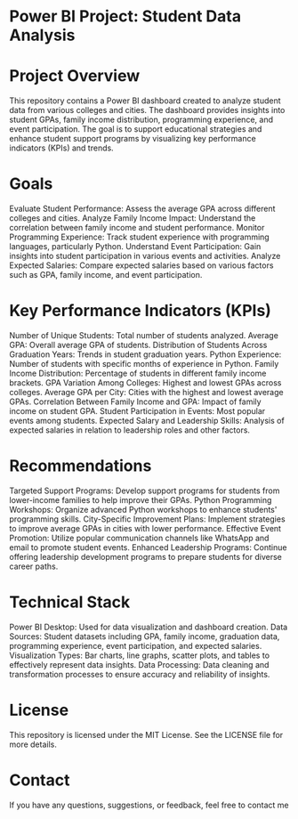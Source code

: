 # Power BI Project: Student Data Analysis

# Project Overview
This repository contains a Power BI dashboard created to analyze student data from various colleges and cities. The dashboard provides insights into student GPAs, family income distribution, programming experience, and event participation. The goal is to support educational strategies and enhance student support programs by visualizing key performance indicators (KPIs) and trends.

# Goals
Evaluate Student Performance: Assess the average GPA across different colleges and cities.
Analyze Family Income Impact: Understand the correlation between family income and student performance.
Monitor Programming Experience: Track student experience with programming languages, particularly Python.
Understand Event Participation: Gain insights into student participation in various events and activities.
Analyze Expected Salaries: Compare expected salaries based on various factors such as GPA, family income, and event participation.

# Key Performance Indicators (KPIs)
Number of Unique Students: Total number of students analyzed.
Average GPA: Overall average GPA of students.
Distribution of Students Across Graduation Years: Trends in student graduation years.
Python Experience: Number of students with specific months of experience in Python.
Family Income Distribution: Percentage of students in different family income brackets.
GPA Variation Among Colleges: Highest and lowest GPAs across colleges.
Average GPA per City: Cities with the highest and lowest average GPAs.
Correlation Between Family Income and GPA: Impact of family income on student GPA.
Student Participation in Events: Most popular events among students.
Expected Salary and Leadership Skills: Analysis of expected salaries in relation to leadership roles and other factors.

# Recommendations
Targeted Support Programs: Develop support programs for students from lower-income families to help improve their GPAs.
Python Programming Workshops: Organize advanced Python workshops to enhance students' programming skills.
City-Specific Improvement Plans: Implement strategies to improve average GPAs in cities with lower performance.
Effective Event Promotion: Utilize popular communication channels like WhatsApp and email to promote student events.
Enhanced Leadership Programs: Continue offering leadership development programs to prepare students for diverse career paths.

# Technical Stack
Power BI Desktop: Used for data visualization and dashboard creation.
Data Sources: Student datasets including GPA, family income, graduation data, programming experience, event participation, and expected salaries.
Visualization Types: Bar charts, line graphs, scatter plots, and tables to effectively represent data insights.
Data Processing: Data cleaning and transformation processes to ensure accuracy and reliability of insights.








# License
This repository is licensed under the MIT License. See the LICENSE file for more details.

# Contact
If you have any questions, suggestions, or feedback, feel free to contact me 
